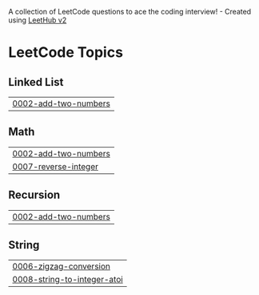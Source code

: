 A collection of LeetCode questions to ace the coding interview! - Created using [LeetHub v2](https://github.com/arunbhardwaj/LeetHub-2.0)
<!---LeetCode Topics Start-->
# LeetCode Topics
## Linked List
|  |
| ------- |
| [0002-add-two-numbers](https://github.com/suhyeon10/leetcode/tree/master/0002-add-two-numbers) |
## Math
|  |
| ------- |
| [0002-add-two-numbers](https://github.com/suhyeon10/leetcode/tree/master/0002-add-two-numbers) |
| [0007-reverse-integer](https://github.com/suhyeon10/leetcode/tree/master/0007-reverse-integer) |
## Recursion
|  |
| ------- |
| [0002-add-two-numbers](https://github.com/suhyeon10/leetcode/tree/master/0002-add-two-numbers) |
## String
|  |
| ------- |
| [0006-zigzag-conversion](https://github.com/suhyeon10/leetcode/tree/master/0006-zigzag-conversion) |
| [0008-string-to-integer-atoi](https://github.com/suhyeon10/leetcode/tree/master/0008-string-to-integer-atoi) |
<!---LeetCode Topics End-->